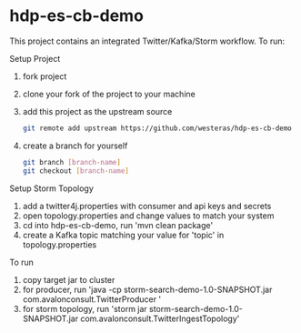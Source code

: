 # hdp-es-cb-demo

This project contains an integrated Twitter/Kafka/Storm workflow. To run:

Setup Project

1. fork project
2. clone your fork of the project to your machine
3. add this project as the upstream source

    ```sh
    git remote add upstream https://github.com/westeras/hdp-es-cb-demo
    ```
4. create a branch for yourself

    ```sh
    git branch [branch-name]
    git checkout [branch-name]
    ```

Setup Storm Topology

1. add a twitter4j.properties with consumer and api keys and secrets
2. open topology.properties and change values to match your system
3. cd into hdp-es-cb-demo, run 'mvn clean package'
4. create a Kafka topic matching your value for 'topic' in topology.properties

To run

1. copy target jar to cluster
2. for producer, run 'java -cp storm-search-demo-1.0-SNAPSHOT.jar com.avalonconsult.TwitterProducer <query terms>'
3. for storm topology, run 'storm jar storm-search-demo-1.0-SNAPSHOT.jar com.avalonconsult.TwitterIngestTopology'
